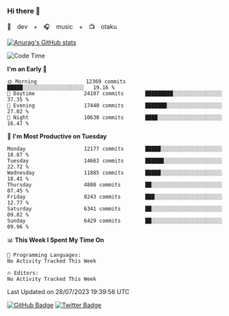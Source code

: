 ### Hi there 👋

🚀　dev　+　🎧　music　+　📺　otaku


[![Anurag's GitHub stats](https://github-readme-stats.vercel.app/api?username=koheitasaka&count_private=true&show_icons=true&theme=monokai)](https://github.com/koheitasaka/github-readme-stats)

<!--START_SECTION:waka-->
![Code Time](http://img.shields.io/badge/Code%20Time-1%2C161%20hrs%2023%20mins-blue)

**I'm an Early 🐤** 

```text
🌞 Morning                12369 commits       █████░░░░░░░░░░░░░░░░░░░░   19.16 % 
🌆 Daytime                24107 commits       █████████░░░░░░░░░░░░░░░░   37.35 % 
🌃 Evening                17440 commits       ███████░░░░░░░░░░░░░░░░░░   27.02 % 
🌙 Night                  10630 commits       ████░░░░░░░░░░░░░░░░░░░░░   16.47 % 
```
📅 **I'm Most Productive on Tuesday** 

```text
Monday                   12177 commits       █████░░░░░░░░░░░░░░░░░░░░   18.87 % 
Tuesday                  14663 commits       ██████░░░░░░░░░░░░░░░░░░░   22.72 % 
Wednesday                11885 commits       █████░░░░░░░░░░░░░░░░░░░░   18.41 % 
Thursday                 4808 commits        ██░░░░░░░░░░░░░░░░░░░░░░░   07.45 % 
Friday                   8243 commits        ███░░░░░░░░░░░░░░░░░░░░░░   12.77 % 
Saturday                 6341 commits        ██░░░░░░░░░░░░░░░░░░░░░░░   09.82 % 
Sunday                   6429 commits        ██░░░░░░░░░░░░░░░░░░░░░░░   09.96 % 
```


📊 **This Week I Spent My Time On** 

```text
💬 Programming Languages: 
No Activity Tracked This Week

🔥 Editors: 
No Activity Tracked This Week
```


 Last Updated on 28/07/2023 19:39:56 UTC
<!--END_SECTION:waka-->

[![GitHub Badge](https://img.shields.io/badge/GitHub-100000?style=for-the-badge&logo=github&logoColor=white)](https://github.com/koheitasaka)
[![Twitter Badge](https://img.shields.io/badge/Twitter-1DA1F2?style=for-the-badge&logo=twitter&logoColor=white)](https://twitter.com/sleep_asleep_)

